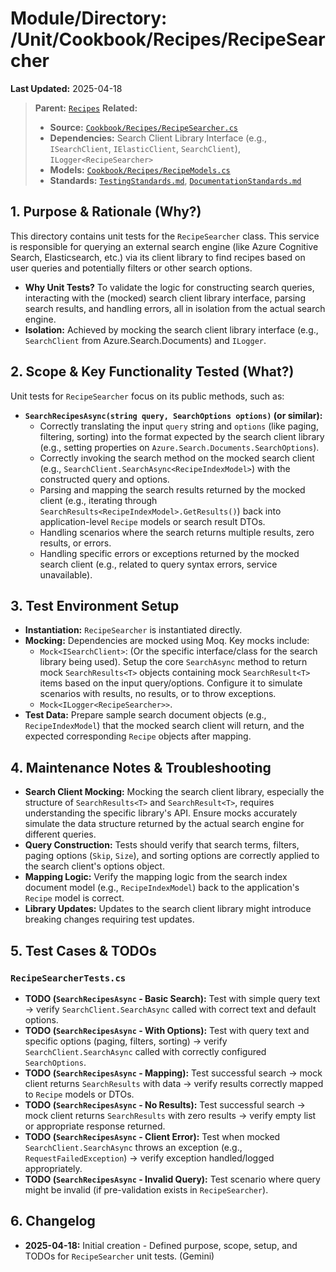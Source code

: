 # Module/Directory: /Unit/Cookbook/Recipes/RecipeSearcher

**Last Updated:** 2025-04-18

> **Parent:** [`Recipes`](../README.md)
> **Related:**
> * **Source:** [`Cookbook/Recipes/RecipeSearcher.cs`](../../../../../api-server/Cookbook/Recipes/RecipeSearcher.cs)
> * **Dependencies:** Search Client Library Interface (e.g., `ISearchClient`, `IElasticClient`, `SearchClient`), `ILogger<RecipeSearcher>`
> * **Models:** [`Cookbook/Recipes/RecipeModels.cs`](../../../../../api-server/Cookbook/Recipes/RecipeModels.cs)
> * **Standards:** [`TestingStandards.md`](../../../../../Docs/Standards/TestingStandards.md), [`DocumentationStandards.md`](../../../../../Docs/Development/DocumentationStandards.md)

## 1. Purpose & Rationale (Why?)

This directory contains unit tests for the `RecipeSearcher` class. This service is responsible for querying an external search engine (like Azure Cognitive Search, Elasticsearch, etc.) via its client library to find recipes based on user queries and potentially filters or other search options.

* **Why Unit Tests?** To validate the logic for constructing search queries, interacting with the (mocked) search client library interface, parsing search results, and handling errors, all in isolation from the actual search engine.
* **Isolation:** Achieved by mocking the search client library interface (e.g., `SearchClient` from Azure.Search.Documents) and `ILogger`.

## 2. Scope & Key Functionality Tested (What?)

Unit tests for `RecipeSearcher` focus on its public methods, such as:

* **`SearchRecipesAsync(string query, SearchOptions options)` (or similar):**
    * Correctly translating the input `query` string and `options` (like paging, filtering, sorting) into the format expected by the search client library (e.g., setting properties on `Azure.Search.Documents.SearchOptions`).
    * Correctly invoking the search method on the mocked search client (e.g., `SearchClient.SearchAsync<RecipeIndexModel>`) with the constructed query and options.
    * Parsing and mapping the search results returned by the mocked client (e.g., iterating through `SearchResults<RecipeIndexModel>.GetResults()`) back into application-level `Recipe` models or search result DTOs.
    * Handling scenarios where the search returns multiple results, zero results, or errors.
    * Handling specific errors or exceptions returned by the mocked search client (e.g., related to query syntax errors, service unavailable).

## 3. Test Environment Setup

* **Instantiation:** `RecipeSearcher` is instantiated directly.
* **Mocking:** Dependencies are mocked using Moq. Key mocks include:
    * `Mock<ISearchClient>`: (Or the specific interface/class for the search library being used). Setup the core `SearchAsync` method to return mock `SearchResults<T>` objects containing mock `SearchResult<T>` items based on the input query/options. Configure it to simulate scenarios with results, no results, or to throw exceptions.
    * `Mock<ILogger<RecipeSearcher>>`.
* **Test Data:** Prepare sample search document objects (e.g., `RecipeIndexModel`) that the mocked search client will return, and the expected corresponding `Recipe` objects after mapping.

## 4. Maintenance Notes & Troubleshooting

* **Search Client Mocking:** Mocking the search client library, especially the structure of `SearchResults<T>` and `SearchResult<T>`, requires understanding the specific library's API. Ensure mocks accurately simulate the data structure returned by the actual search engine for different queries.
* **Query Construction:** Tests should verify that search terms, filters, paging options (`Skip`, `Size`), and sorting options are correctly applied to the search client's options object.
* **Mapping Logic:** Verify the mapping logic from the search index document model (e.g., `RecipeIndexModel`) back to the application's `Recipe` model is correct.
* **Library Updates:** Updates to the search client library might introduce breaking changes requiring test updates.

## 5. Test Cases & TODOs

### `RecipeSearcherTests.cs`
* **TODO (`SearchRecipesAsync` - Basic Search):** Test with simple query text -> verify `SearchClient.SearchAsync` called with correct text and default options.
* **TODO (`SearchRecipesAsync` - With Options):** Test with query text and specific options (paging, filters, sorting) -> verify `SearchClient.SearchAsync` called with correctly configured `SearchOptions`.
* **TODO (`SearchRecipesAsync` - Mapping):** Test successful search -> mock client returns `SearchResults` with data -> verify results correctly mapped to `Recipe` models or DTOs.
* **TODO (`SearchRecipesAsync` - No Results):** Test successful search -> mock client returns `SearchResults` with zero results -> verify empty list or appropriate response returned.
* **TODO (`SearchRecipesAsync` - Client Error):** Test when mocked `SearchClient.SearchAsync` throws an exception (e.g., `RequestFailedException`) -> verify exception handled/logged appropriately.
* **TODO (`SearchRecipesAsync` - Invalid Query):** Test scenario where query might be invalid (if pre-validation exists in `RecipeSearcher`).

## 6. Changelog

* **2025-04-18:** Initial creation - Defined purpose, scope, setup, and TODOs for `RecipeSearcher` unit tests. (Gemini)


